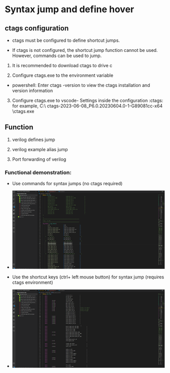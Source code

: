 

# Syntax jump and define hover
## ctags configuration

- ctags must be configured to define shortcut jumps.

- If ctags is not configured, the shortcut jump function cannot be used. However, commands can be used to jump.

1. It is recommended to download ctags to drive c

2. Configure ctags.exe to the environment variable

- powershell: Enter ctags -version to view the ctags installation and version information

3. Configure ctags.exe to vscode- Settings inside the configuration :ctags: for example, C:\ ctags-2023-06-08_P6.0.20230604.0-1-G89081cc-x64 \ctags.exe

## Function

1. verilog defines jump

2. verilog example alias jump

3. Port forwarding of verilog

### Functional demonstration:
- Use commands for syntax jumps (no ctags required)

- ![命令进行语法跳转](../../vivado/yf/1.gif)

- Use the shortcut keys (ctrl+ left mouse button) for syntax jump (requires ctags environment)

- ![命令进行语法跳转](../../vivado/yf/2.gif)
